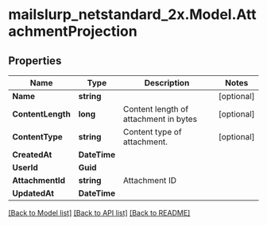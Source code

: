 # mailslurp_netstandard_2x.Model.AttachmentProjection

## Properties

Name | Type | Description | Notes
------------ | ------------- | ------------- | -------------
**Name** | **string** |  | [optional] 
**ContentLength** | **long** | Content length of attachment in bytes | [optional] 
**ContentType** | **string** | Content type of attachment. | [optional] 
**CreatedAt** | **DateTime** |  | 
**UserId** | **Guid** |  | 
**AttachmentId** | **string** | Attachment ID | 
**UpdatedAt** | **DateTime** |  | 

[[Back to Model list]](../README#documentation-for-models) [[Back to API list]](../README#documentation-for-api-endpoints) [[Back to README]](../README)

